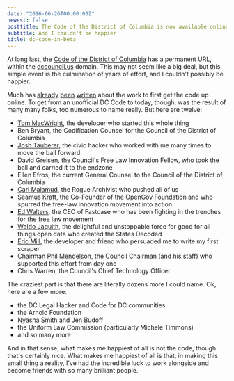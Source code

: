 ```yaml
---
date: "2016-06-26T00:00:00Z"
newest: false
posttitle: The Code of the District of Columbia is now available online
subtitle: And I couldn't be happier
title: dc-code-in-beta
---
```


At long last, the [Code of the District of Columbia](https://beta.code.dccouncil.us/dc/council/code/) has a permanent URL, within the [dccouncil.us](http://dccouncil.us) domain. This may not seem like a big deal, but this simple event is the culmination of years of effort, and I couldn't possibly be happier.

<!--break-->

Much has [already](http://www.govexec.com/state-local/2014/07/ultimate-open-government-unlocking-laws/87997/) [been](https://opengovdata.io/2014/state-laws-the-district-columbia-code/) [written](http://www.macwright.org/2013/04/04/the-open-code.html) about the work to first get the code up online. To get from an unofficial DC Code to today, though, was the result of many many folks, too numerous to name really. But here are twelve:

* [Tom MacWright](http://www.macwright.org/), the developer who started this whole thing
* Ben Bryant, the Codification Counsel for the Council of the District of Columbia
* [Josh Tauberer](https://razor.occams.info/), the civic hacker who worked with me many times to move the ball forward
* David Greisen, the Council's Free Law Innovation Fellow, who took the ball and carried it to the endzone
* Ellen Efros, the current General Counsel to the Council of the District of Columbia
* [Carl Malamud](https://public.resource.org/), the Rogue Archivist who pushed all of us
* [Seamus Kraft](opengovfoundation.org/), the Co-Founder of the OpenGov Foundation and who spurred the free-law innovation movement into action
* [Ed Walters](https://twitter.com/EJWalters), the CEO of Fastcase who has been fighting in the trenches for the free law movement
* [Waldo Jaquith](https://waldo.jaquith.org/), the delightful and unstoppable force for good for all things open data who created the States Decoded  
* [Eric Mill](https://konklone.com), the developer and friend who persuaded me to write my first scraper
* [Chairman Phil Mendelson](http://chairmanmendelson.com/), the Council Chairman (and his staff) who supported this effort from day one
* Chris Warren, the Council's Chief Technology Officer

The craziest part is that there are literally dozens more I could name. Ok, here are a few more:

* the DC Legal Hacker and Code for DC communities
* the Arnold Foundation
* Nyasha Smith and Jen Budoff
* the Uniform Law Commission (particularly Michele Timmons)
* and so many more

And in that sense, what makes me happiest of all is not the code, though that's certainly nice. What makes me happiest of all is that, in making this small thing a reality, I've had the incredible luck to work alongside and become friends with so many brilliant people.
